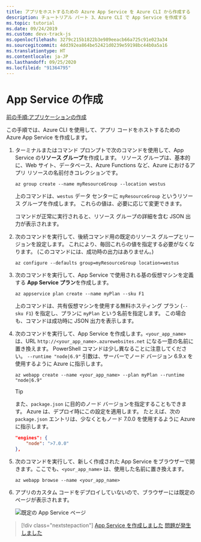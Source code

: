```yaml
---
title: アプリをホストするための Azure App Service を Azure CLI から作成する
description: チュートリアル パート 3、Azure CLI で App Service を作成する
ms.topic: tutorial
ms.date: 09/24/2019
ms.custom: devx-track-js
ms.openlocfilehash: 3279c215b1822b3e989eeacb66a725c91e023a34
ms.sourcegitcommit: 4dd392ea864be52421d0239e59198bc44b0a5a16
ms.translationtype: HT
ms.contentlocale: ja-JP
ms.lasthandoff: 09/25/2020
ms.locfileid: "91364795"
---
```

# <a name="create-the-app-service"></a>App Service の作成

[前の手順:アプリケーションの作成](tutorial-vscode-azure-cli-node-02.md)

この手順では、Azure CLI を使用して、アプリ コードをホストするための Azure App Service を作成します。

1. ターミナルまたはコマンド プロンプトで次のコマンドを使用して、App Service の**リソース グループ**を作成します。 リソース グループは、基本的に、Web サイト、データベース、Azure Functions など、Azure におけるアプリ リソースの名前付きコレクションです。

    ```azurecli
    az group create --name myResourceGroup --location westus
    ```

    上のコマンドは、`westus` データ センターに `myResourceGroup` というリソース グループを作成します。 これらの値は、必要に応じて変更できます。

    コマンドが正常に実行されると、リソース グループの詳細を含む JSON 出力が表示されます。

1. 次のコマンドを実行して、後続コマンド用の既定のリソース グループとリージョンを設定します。 これにより、毎回これらの値を指定する必要がなくなります。 (このコマンドには、成功時の出力はありません。)

    ```azurecli
    az configure --defaults group=myResourceGroup location=westus
    ```

1. 次のコマンドを実行して、App Service で使用される基の仮想マシンを定義する **App Service プラン**を作成します。

    ```azurecli
    az appservice plan create --name myPlan --sku F1
    ```

    上のコマンドは、共有仮想マシンを使用する無料ホスティング プラン (`--sku F1`) を指定し、プランに `myPlan` という名前を指定します。 この場合も、コマンドは成功時に JSON 出力を表示します。

1. 次のコマンドを実行して、App Service を作成します。`<your_app_name>` は、URL `http://<your_app_name>.azurewebsites.net` になる一意の名前に置き換えます。 PowerShell コマンドは少し異なることに注意してください。 `--runtime "node|6.9"` 引数は、サーバーでノード バージョン 6.9.x を使用するように Azure に指示します。

    ```azurecli
    az webapp create --name <your_app_name> --plan myPlan --runtime "node|6.9"
    ```

    > [!TIP]
    > また、`package.json` に目的のノード バージョンを指定することもできます。 Azure は、デプロイ時にこの設定を適用します。 たとえば、次の `package.json` エントリは、少なくともノード 7.0.0 を使用するように Azure に指示します。
    >
    > ``` json
    > "engines": {
    >     "node": ">7.0.0"
    > },
    > ```

1. 次のコマンドを実行して、新しく作成された App Service をブラウザーで開きます。ここでも、`<your_app_name>` は、使用した名前に置き換えます。

    ```azurecli
    az webapp browse --name <your_app_name>
    ```

1. アプリのカスタム コードをデプロイしていないので、ブラウザーには既定のページが表示されます。

    ![既定の App Service ページ](media/azure-cli/azure-default-page.png)

> [!div class="nextstepaction"]
> [App Service を作成しました](tutorial-vscode-azure-cli-node-04.md) [問題が発生しました](https://www.research.net/r/PWZWZ52?tutorial=node-deployment&step=create-website)
